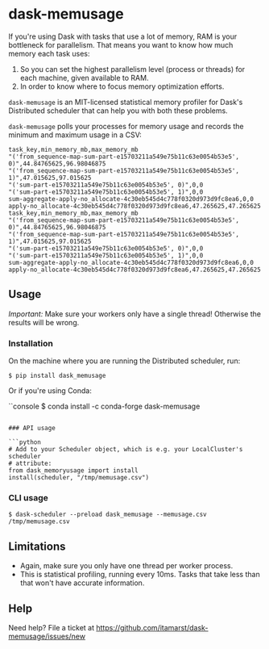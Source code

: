 # dask-memusage

If you're using Dask with tasks that use a lot of memory, RAM is your bottleneck for parallelism.
That means you want to know how much memory each task uses:

1. So you can set the highest parallelism level (process or threads) for each machine, given available to RAM.
2. In order to know where to focus memory optimization efforts.

`dask-memusage` is an MIT-licensed statistical memory profiler for Dask's Distributed scheduler that can help you with both these problems.

`dask-memusage` polls your processes for memory usage and records the minimum and maximum usage in a CSV:

```csv
task_key,min_memory_mb,max_memory_mb
"('from_sequence-map-sum-part-e15703211a549e75b11c63e0054b53e5', 0)",44.84765625,96.98046875
"('from_sequence-map-sum-part-e15703211a549e75b11c63e0054b53e5', 1)",47.015625,97.015625
"('sum-part-e15703211a549e75b11c63e0054b53e5', 0)",0,0
"('sum-part-e15703211a549e75b11c63e0054b53e5', 1)",0,0
sum-aggregate-apply-no_allocate-4c30eb545d4c778f0320d973d9fc8ea6,0,0
apply-no_allocate-4c30eb545d4c778f0320d973d9fc8ea6,47.265625,47.265625
task_key,min_memory_mb,max_memory_mb
"('from_sequence-map-sum-part-e15703211a549e75b11c63e0054b53e5', 0)",44.84765625,96.98046875
"('from_sequence-map-sum-part-e15703211a549e75b11c63e0054b53e5', 1)",47.015625,97.015625
"('sum-part-e15703211a549e75b11c63e0054b53e5', 0)",0,0
"('sum-part-e15703211a549e75b11c63e0054b53e5', 1)",0,0
sum-aggregate-apply-no_allocate-4c30eb545d4c778f0320d973d9fc8ea6,0,0
apply-no_allocate-4c30eb545d4c778f0320d973d9fc8ea6,47.265625,47.265625
```

## Usage

*Important:* Make sure your workers only have a single thread! Otherwise the results will be wrong.

### Installation

On the machine where you are running the Distributed scheduler, run:

```console
$ pip install dask_memusage
```

Or if you're using Conda:

``console
$ conda install -c conda-forge dask-memusage
```

### API usage

```python
# Add to your Scheduler object, which is e.g. your LocalCluster's scheduler
# attribute:
from dask_memoryusage import install
install(scheduler, "/tmp/memusage.csv")
```

### CLI usage

```console
$ dask-scheduler --preload dask_memusage --memusage.csv /tmp/memusage.csv
```

## Limitations

* Again, make sure you only have one thread per worker process.
* This is statistical profiling, running every 10ms.
  Tasks that take less than that won't have accurate information.

## Help

Need help? File a ticket at https://github.com/itamarst/dask-memusage/issues/new
